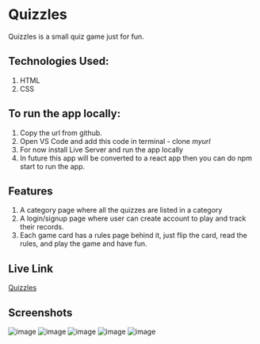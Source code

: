 # Quizzles
Quizzles is a small quiz game just for fun.
## Technologies Used:
1. HTML
1. CSS

## To run the app locally:
1. Copy the url from github.
1. Open VS Code and add this code in terminal - clone _myurl_
1. For now install Live Server and run the app locally
1. In future this app will be converted to a react app then you can do npm start to run the app.

## Features
1. A category page where all the quizzes are listed in a category
1. A login/signup page where user can create account to play and track their records.
1. Each game card has a rules page behind it, just flip the card, read the rules, and play the game and have fun.

## Live Link
[Quizzles](https://quizzles-ak.netlify.app/)

## Screenshots
![image](https://user-images.githubusercontent.com/55906931/164793686-60473da7-0517-4a2f-909c-0a9ff56e5baa.png)
![image](https://user-images.githubusercontent.com/55906931/164793712-3fa2d598-f44a-47d0-b9b8-9f56f7856659.png)
![image](https://user-images.githubusercontent.com/55906931/164793744-8d59aec7-47d8-4057-b192-b54f36f5834b.png)
![image](https://user-images.githubusercontent.com/55906931/164793764-75f68457-f544-4dec-9bc0-8f6f304a7fd9.png)
![image](https://user-images.githubusercontent.com/55906931/164793786-0e5ee3ad-9030-4ebb-b1f0-3fa984dcc32c.png)

